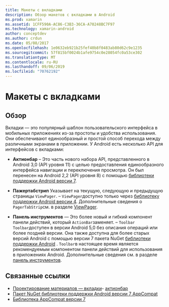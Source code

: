 ```yaml
---
title: Макеты с вкладками
description: Обзор макетов с вкладками в Android
ms.prod: xamarin
ms.assetid: 1CFF590A-AC86-C3B3-36CA-A70248BC7F97
ms.technology: xamarin-android
author: conceptdev
ms.author: crdun
ms.date: 05/08/2017
ms.openlocfilehash: 1e0632eb921b25fef40b8f0483ab80d62c9e1235
ms.sourcegitcommit: 57f815bf0024b1afe9754c0e28054fc0a53ce302
ms.translationtype: MT
ms.contentlocale: ru-RU
ms.lasthandoff: 09/06/2019
ms.locfileid: "70762192"
---
```

# <a name="tabbed-layouts"></a>Макеты с вкладками

## <a name="overview"></a>Обзор

Вкладки — это популярный шаблон пользовательского интерфейса в мобильных приложениях из-за простоты и удобства использования. Они обеспечивают единообразный и простой способ перехода между различными экранами в приложении. У Android есть несколько API для интерфейсов с вкладками: 

- **Актионбар** &ndash; Это часть нового набора API, представленного в Android 3,0 (API уровня 11) с целью предоставления единообразного интерфейса навигации и переключения просмотра. Он был перенесен на Android 2,2 (API уровня 8) с помощью [библиотеки поддержки Android версии 7](https://www.nuget.org/packages/Xamarin.Android.Support.v7.AppCompat/). 

- **Пажертабстрип** Указывает на текущую, следующую и предыдущую страницы `ViewPager`. &ndash; `ViewPager`доступно только через [библиотеку поддержки Android версии 4](https://www.nuget.org/packages/Xamarin.Android.Support.v4/).
     Дополнительные сведения о `PagerTabStrip`см. в разделе [ViewPager](~/android/user-interface/controls/view-pager/index.md).

- **Панель инструментов** — Это более новый и гибкий компонент панели действий, который `ActionBar`заменяет. &ndash; `Toolbar` `Toolbar`доступен в версии Android 5,0 без описания операций или более поздней версии. Она также доступна для более старых версий Android с помощью версии 7 пакета NuGet [библиотеки поддержки Android](https://www.nuget.org/packages/Xamarin.Android.Support.v7.AppCompat/) . 
    `Toolbar`в настоящее время является рекомендуемым компонентом панели действий для использования в приложениях Android.
    Дополнительные сведения см. в разделе [панель инструментов](~/android/user-interface/controls/tool-bar/index.md). 

## <a name="related-links"></a>Связанные ссылки

- [Проектирование материалов — вкладки](https://material.io/guidelines/components/tabs.html)- [актионбар](https://developer.android.com/guide/topics/ui/actionbar.html)
- [Пакет NuGet библиотеки поддержки Android версии 7 AppCompat](https://www.nuget.org/packages/Xamarin.Android.Support.v7.AppCompat/)
- [Библиотека AppCompat версии 7](https://developer.android.com/tools/support-library/features.html#v7-appcompat)
